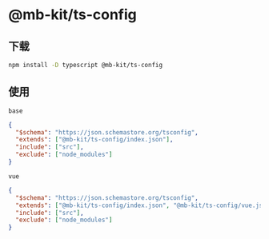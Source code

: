 # @mb-kit/ts-config

## 下载

```bash
npm install -D typescript @mb-kit/ts-config
```

## 使用

`base`

```json
{
  "$schema": "https://json.schemastore.org/tsconfig",
  "extends": ["@mb-kit/ts-config/index.json"],
  "include": ["src"],
  "exclude": ["node_modules"]
}
```

`vue`

```json
{
  "$schema": "https://json.schemastore.org/tsconfig",
  "extends": ["@mb-kit/ts-config/index.json", "@mb-kit/ts-config/vue.json"],
  "include": ["src"],
  "exclude": ["node_modules"]
}
```
